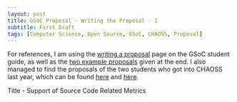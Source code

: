 ```yaml
---
layout: post
title: GSoC Proposal - Writing the Proposal - 1
subtitle: First Draft
tags: [Computer Science, Open Source, GSoC, CHAOSS, Proposal]
---
```


For references, I am using the [writing a proposal](https://google.github.io/gsocguides/student/writing-a-proposal) page on the GSoC student guide, as well as the [two example proposals](https://google.github.io/gsocguides/student/proposal-example-1) given at the end. I also managed to find the proposals of the two students who got into CHAOSS last year, which can be found [here](https://docs.google.com/document/d/1VXV_SOazs299KF9_TPRE7FNvJ4ZytkmQYJCT0X4DSgg/edit#heading=h.v80ae7oo7b2c) and [here](https://github.com/kmn5409/chaoss-microtasks/blob/master/GSoC-2018-Keanu-Nichols-CHAOSS-proposal.pdf).

Title - Support of Source Code Related Metrics
